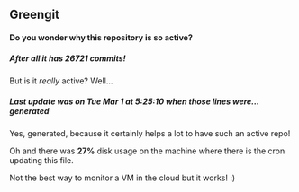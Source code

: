 ## Greengit

#### Do you wonder why this repository is so active?

##### After all it has 26721 commits!

But is it *really* active? Well...

##### Last update was on Tue Mar 1 at 5:25:10 when those lines were... generated

Yes, generated, because it certainly helps a lot to have such an active repo!

Oh and there was **27%** disk usage on the machine
where there is the cron updating this file.

Not the best way to monitor a VM in the cloud but it works! :)
